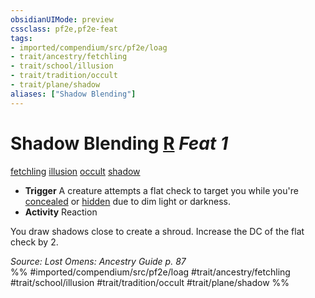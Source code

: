 ```yaml
---
obsidianUIMode: preview
cssclass: pf2e,pf2e-feat
tags:
- imported/compendium/src/pf2e/loag
- trait/ancestry/fetchling
- trait/school/illusion
- trait/tradition/occult
- trait/plane/shadow
aliases: ["Shadow Blending"]
---
```

# Shadow Blending  [R](chapter-9-playing-the-game.md#Actions "Reaction") *Feat 1*  
[fetchling](fetchling-b2.md)  [illusion](illusion.md)  [occult](occult.md)  [shadow](rules/traits/shadow.md)  

- **Trigger** A creature attempts a flat check to target you while you're [concealed](conditions.md#Concealed) or [hidden](conditions.md#Hidden) due to dim light or darkness.
- **Activity** Reaction

You draw shadows close to create a shroud. Increase the DC of the flat check by 2.

*Source: Lost Omens: Ancestry Guide p. 87*  
%% #imported/compendium/src/pf2e/loag #trait/ancestry/fetchling #trait/school/illusion #trait/tradition/occult #trait/plane/shadow %%